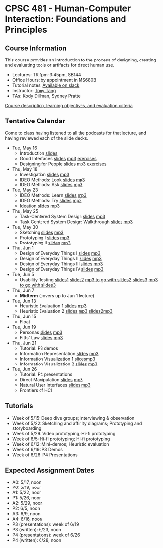 # CPSC 481 - Human-Computer Interaction: Foundations and Principles

## Course Information

This course provides an introduction to the process of designing, creating and evaluating tools or artifacts for direct human use.

* Lectures: TR 1pm-3:45pm, SB144
* Office Hours: by appointment in MS680B
* Tutorial notes: [Available on slack](https://cpsc481-2017spring.slack.com)
* Instructor: [Tony Tang](http://hcitang.org)
* TAs: Kody Dillman, Sydney Pratte

[Course description, learning objectives, and evaluation criteria](about.md)

## Tentative Calendar

Come to class having listened to all the podcasts for that lecture, and having reviewed each of the slide decks.

* Tue, May 16
    - Introduction [slides](http://www.hcitang.org/uploads/Teaching/481-1-introduction.pptx)
    - Good Interfaces [slides](http://www.hcitang.org/uploads/Teaching/481-2-good-interfaces.pptx) [mp3](http://www.hcitang.org/uploads/Teaching/481-2-good-interfaces.mp3) [exercises](http://www.hcitang.org/uploads/Teaching/481-2-exercises.pptx)
    - Designing for People [slides](http://www.hcitang.org/uploads/Teaching/481-3-designing-for-people.pptx) [mp3](http://www.hcitang.org/uploads/Teaching/481-3-designing-for-people.mp3) [exercises](http://www.hcitang.org/uploads/Teaching/481-3-exercises.pptx)
* Thu, May 18
    - Investigation [slides](http://www.hcitang.org/uploads/Teaching/481-4-investigation.pptx) [mp3](http://www.hcitang.org/uploads/Teaching/481-4-investigation.mp3)
    - IDEO Methods: Look [slides](http://www.hcitang.org/uploads/Teaching/481-5-ideo-look.pptx) [mp3](http://www.hcitang.org/uploads/Teaching/481-5-ideo-look.mp3)
    - IDEO Methods: Ask [slides](http://www.hcitang.org/uploads/Teaching/481-6-ideo-ask.pptx) [mp3](http://www.hcitang.org/uploads/Teaching/481-6-ideo-ask.mp3)
* Tue, May 23
    - IDEO Methods: Learn [slides](http://www.hcitang.org/uploads/Teaching/481-7-ideo-learn.pptx) [mp3](http://www.hcitang.org/uploads/Teaching/481-7-ideo-learn.mp3)
    - IDEO Methods: Try [slides](http://www.hcitang.org/uploads/Teaching/481-8-ideo-try.pptx) [mp3](http://www.hcitang.org/uploads/Teaching/481-8-ideo-try.mp3)
    - Ideation [slides](http://www.hcitang.org/uploads/Teaching/481-9-ideation.pptx) [mp3](http://www.hcitang.org/uploads/Teaching/481-9-ideation-fewer-pops.mp3)
* Thu, May 25
    - Task-Centered System Design [slides](http://www.hcitang.org/uploads/Teaching/481-13-task-centered-system-design-1.pptx) [mp3](http://www.hcitang.org/uploads/Teaching/481-13-task-centered-system-design-1.mp3)
    - Task Centered System Design: Walkthrough [slides](http://www.hcitang.org/uploads/Teaching/481-14-task-centered-system-design-2.pptx) [mp3](http://www.hcitang.org/uploads/Teaching/481-14-task-centered-system-design-2.mp3)
* Tue, May 30
    - Sketching [slides](http://www.hcitang.org/uploads/Teaching/481-10-sketching.pptx) [mp3](http://www.hcitang.org/uploads/Teaching/481-10-sketching.mp3)
    - Prototyping I [slides](http://www.hcitang.org/uploads/Teaching/481-11-prototyping-1.pptx) [mp3](http://www.hcitang.org/uploads/Teaching/481-11-prototyping-1.mp3)
    - Prototyping II [slides](http://www.hcitang.org/uploads/Teaching/481-12-prototyping-2.pptx) [mp3](http://www.hcitang.org/uploads/Teaching/481-12-prototyping-2.mp3)
* Thu, Jun 1
    - Design of Everyday Things I [slides](http://www.hcitang.org/uploads/Teaching/481-15-design-of-everyday-things-1.pptx) [mp3](http://www.hcitang.org/uploads/Teaching/481-15-design-of-everyday-things-1.mp3)
    - Design of Everyday Things II [slides](http://www.hcitang.org/uploads/Teaching/481-16-design-of-everyday-things-2.pptx) [mp3](http://www.hcitang.org/uploads/Teaching/481-16-design-of-everyday-things-2.mp3)
    - Design of Everyday Things III [slides](http://www.hcitang.org/uploads/Teaching/481-17-design-of-everyday-things-3.pptx) [mp3](http://www.hcitang.org/uploads/Teaching/481-17-design-of-everyday-things-3.mp3)
    - Design of Everyday Things IV [slides](http://www.hcitang.org/uploads/Teaching/481-18-design-of-everyday-things-4.pptx) [mp3](http://www.hcitang.org/uploads/Teaching/481-18-design-of-everyday-things-4.mp3)
* Tue, Jun 5
    - Usability Testing [slides1](http://www.hcitang.org/uploads/Teaching/481-19-usability-testing-1.pptx) [slides2](http://www.hcitang.org/uploads/Teaching/481-20-usability-testing-2.pptx) [mp3 to go with slides2](http://www.hcitang.org/uploads/Teaching/481-20-usability-testing-2.mp3) [slides3](http://www.hcitang.org/uploads/Teaching/481-21-usability-testing-3.pptx) [mp3 to go with slides3](http://www.hcitang.org/uploads/Teaching/481-21-usability-testing-3.mp3)
* Thu, Jun 7
    - **Midterm** (covers up to Jun 1 lecture)
* Tue, Jun 13
    - Heuristic Evaluation 1 [slides](http://www.hcitang.org/uploads/Teaching/481-22-heuristic-evaluation-1.pptx) [mp3](http://www.hcitang.org/uploads/Teaching/481-22-heuristic-evaluation-1.mp3)
    - Heuristic Evaluation 2 [slides](http://www.hcitang.org/uploads/Teaching/481-23-heuristic-evaluation-2.pptx) [mp3](http://www.hcitang.org/uploads/Teaching/481-23-heuristic-evaluation-2.mp3) [slides2](http://www.hcitang.org/uploads/Teaching/481-24-heuristic-evaluation-3.pptx)[mp3](http://www.hcitang.org/uploads/Teaching/481-24-heuristic-evaluation-3.mp3)
* Thu, Jun 15
    - Float
* Tue, Jun 19
    - Personas [slides](http://www.hcitang.org/uploads/Teaching/481-25-personas.pptx) [mp3](http://www.hcitang.org/uploads/Teaching/481-25-personas.mp3)
    - Fitts' Law [slides](http://www.hcitang.org/uploads/Teaching/481-26-fitts-law.pptx) [mp3](http://www.hcitang.org/uploads/Teaching/481-26-fitts-law.mp3)
* Thu, Jun 21
    - Tutorial: P3 demos
    - Information Representation [slides](http://www.hcitang.org/uploads/Teaching/481-27-information-representation.pptx) [mp3](http://www.hcitang.org/uploads/Teaching/481-27-information-representation.mp3)
    - Information Visualization 1 [slides](http://www.hcitang.org/uploads/Teaching/481-28-information-visualization-1.pptx)[mp3](http://www.hcitang.org/uploads/Teaching/481-28-information-visualization-1.mp3)
    - Information Visualization 2 [slides](http://www.hcitang.org/uploads/Teaching/481-29-information-visualization-2.pptx) [mp3](http://www.hcitang.org/uploads/Teaching/481-29-information-visualization-2.mp3)
* Tue, Jun 26
    - Tutorial: P4 presentations
    - Direct Manipulation [slides](http://www.hcitang.org/uploads/Teaching/481-30-direct-manipulation.pptx) [mp3](http://www.hcitang.org/uploads/Teaching/481-30-direct-manipulation.mp3)
    - Natural User Interfaces [slides](http://www.hcitang.org/uploads/Teaching/481-31-nui.pptx) [mp3](http://www.hcitang.org/uploads/Teaching/481-31-nui.mp3)
    - Frontiers of HCI

## Tutorials

* Week of 5/15: Deep dive groups; Interviewing & observation
* Week of 5/22: Sketching and affinity diagrams; Prototyping and storyboarding
* Week of 5/29: Video prototyping; Hi-fi prototyping
* Week of 6/5: Hi-fi prototyping; Hi-fi prototyping
* Week of 6/12: Mini-demos; Heuristic evaluation
* Week of 6/19: P3 Demos
* Week of 6/26: P4 Presentations

## Expected Assignment Dates

* A0: 5/17, noon
* P0: 5/19, noon
* A1: 5/22, noon
* P1: 5/26, noon
* A2: 5/29, noon
* P2: 6/5, noon
* A3: 6/9, noon
* A4: 6/16, noon
* P3 (presentations): week of 6/19
* P3 (written): 6/23, noon
* P4 (presentations): week of 6/26
* P4 (written): 6/28, noon